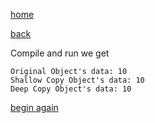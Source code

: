 [home](./page01.md)

[back](./page04.md)

Compile and run we get

```
Original Object's data: 10
Shallow Copy Object's data: 10
Deep Copy Object's data: 10
```

[begin again](./page01.md)
